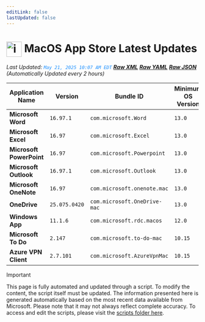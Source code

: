 ```yaml
---
editLink: false
lastUpdated: false
---
```

# <img src="/images/App_Store_logo.png" alt="image" width="40" style="vertical-align: middle; display: inline-block;" /> MacOS App Store Latest Updates

<span class="extra-small">_Last Updated: <code style="color : dodgerblue">May 21, 2025 10:07 AM EDT</code> [**_Raw XML_**](https://github.com/cocopuff2u/MOFA/blob/main/latest_raw_files/macos_appstore_latest.xml) [**_Raw YAML_**](https://github.com/cocopuff2u/MOFA/blob/main/latest_raw_files/macos_appstore_latest.yaml) [**_Raw JSON_**](https://github.com/cocopuff2u/MOFA/blob/main/latest_raw_files/macos_appstore_latest.json)
 (Automatically Updated every 2 hours)_</span>

| Application Name | Version | Bundle ID | Minimum OS Version | Icon |
|------------------|---------|-----------|-------------------|------|
| **Microsoft Word** | `16.97.1` | `com.microsoft.Word` | `13.0` | <img src='https://is1-ssl.mzstatic.com/image/thumb/Purple221/v4/75/bb/02/75bb02dd-22c2-0b74-960c-6fef4bd9301d/MSWD.png/512x512bb.png' width='25%' height='25%' /> |
| **Microsoft Excel** | `16.97` | `com.microsoft.Excel` | `13.0` | <img src='https://is1-ssl.mzstatic.com/image/thumb/Purple211/v4/b9/86/68/b98668e1-0f91-023c-5942-6f505c6c4ecb/XCEL.png/512x512bb.png' width='25%' height='25%' /> |
| **Microsoft PowerPoint** | `16.97` | `com.microsoft.Powerpoint` | `13.0` | <img src='https://is1-ssl.mzstatic.com/image/thumb/Purple221/v4/f8/92/70/f8927097-c011-dc1d-df96-7add160a5fe3/PPT3.png/512x512bb.png' width='25%' height='25%' /> |
| **Microsoft Outlook** | `16.97.1` | `com.microsoft.Outlook` | `13.0` | <img src='https://is1-ssl.mzstatic.com/image/thumb/Purple211/v4/cf/df/9e/cfdf9ef8-f93c-738a-78bd-f5b24a670868/Outlook.png/512x512bb.png' width='25%' height='25%' /> |
| **Microsoft OneNote** | `16.97` | `com.microsoft.onenote.mac` | `13.0` | <img src='https://is1-ssl.mzstatic.com/image/thumb/Purple211/v4/66/41/12/664112ef-7f2d-55ed-b17d-8db225479b00/OneNote.png/512x512bb.png' width='25%' height='25%' /> |
| **OneDrive** | `25.075.0420` | `com.microsoft.OneDrive-mac` | `13.0` | <img src='https://is1-ssl.mzstatic.com/image/thumb/Purple221/v4/ac/f8/8d/acf88d26-d928-c428-5435-e54440c4fa46/OneDrive.png/512x512bb.png' width='25%' height='25%' /> |
| **Windows App** | `11.1.6` | `com.microsoft.rdc.macos` | `12.0` | <img src='https://is1-ssl.mzstatic.com/image/thumb/Purple211/v4/0d/69/77/0d6977ab-392a-b2f6-4471-7404ccbe85eb/AppIcon-0-0-85-220-0-0-4-0-2x.png/512x512bb.png' width='25%' height='25%' /> |
| **Microsoft To Do** | `2.147` | `com.microsoft.to-do-mac` | `10.15` | <img src='https://is1-ssl.mzstatic.com/image/thumb/Purple211/v4/27/bf/cf/27bfcf9c-3196-e934-6429-fe256e90aac2/AppIcon-Release-0-85-220-0-4-2x-sRGB.png/512x512bb.png' width='25%' height='25%' /> |
| **Azure VPN Client** | `2.7.101` | `com.microsoft.AzureVpnMac` | `10.15` | <img src='https://is1-ssl.mzstatic.com/image/thumb/Purple221/v4/23/60/df/2360df4b-4ac5-4480-bb3e-4f59df6c3e64/AppIcon-85-220-0-4-0-0-2x-0-0.png/512x512bb.png' width='25%' height='25%' /> |

> [!IMPORTANT]
> This page is fully automated and updated through a script. To modify the content, the script itself must be updated. The information presented here is generated automatically based on the most recent data available from Microsoft. Please note that it may not always reflect complete accuracy. To access and edit the scripts, please visit the [scripts folder here](https://github.com/cocopuff2u/MOFA_WEBSITE/tree/main/update_readme_scripts).
